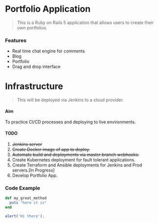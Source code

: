 # Portfolio Application

> This is a Ruby on Rails 5 application that allows users to create their own portfolios.

### Features

- Real time chat engine for comments
- Blog
- Portfolio
- Drag and drop interface

# Infrastructure

> This will be deployed via Jenkins to a cloud provider.

#### Aim

To practice CI/CD processes and deploying to live environments.

#### TODO

1. ~~Jenkins server~~
2. ~~Create Docker image of app to deploy.~~
3. ~~Automate build and deployments via master branch webhooks.~~
4. Create Kubernetes deployment for fault tolerant applications.
5. Create Terraform and Ansible deployments for Jenkins and Prod servers.[In Progress]
6. Develop Portfolio App.

### Code Example

```ruby
def my_great_method
  puts "here it is"
end
```

```javascript
alert('Hi there');
```